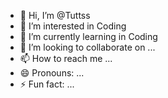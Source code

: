 - 👋 Hi, I’m @Tuttss
- 👀 I’m interested in Coding  
- 🌱 I’m currently learning in Coding
- 💞️ I’m looking to collaborate on ...
- 📫 How to reach me ...
- 😄 Pronouns: ...
- ⚡ Fun fact: ...

<!---
Tuttss/Tuttss is a ✨ special ✨ repository because its `README.md` (this file) appears on your GitHub profile.
You can click the Preview link to take a look at your changes.
--->
